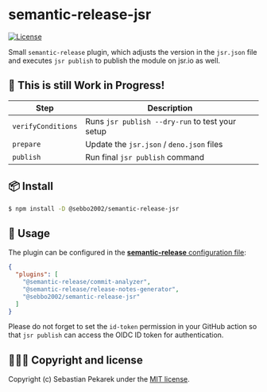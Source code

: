 # semantic-release-jsr

[![License](https://img.shields.io/badge/license-MIT-blue.svg?style=flat-square)](LICENSE)

Small `semantic-release` plugin, which adjusts the version in the `jsr.json` file and executes 
`jsr publish` to publish the module on jsr.io as well.

## 🚨 This is still Work in Progress!

| Step               | Description                                     |
| ------------------ |-------------------------------------------------|
| `verifyConditions` | Runs `jsr publish --dry-run` to test your setup |
| `prepare`          | Update the `jsr.json` / `deno.json` files       |
| `publish`          | Run final `jsr publish` command                 |

## 📦 Install

```bash
$ npm install -D @sebbo2002/semantic-release-jsr
```

## 🔧 Usage

The plugin can be configured in the [**semantic-release** configuration file](https://github.com/semantic-release/semantic-release/blob/master/docs/usage/configuration.md#configuration):

```json
{
  "plugins": [
    "@semantic-release/commit-analyzer",
    "@semantic-release/release-notes-generator",
    "@sebbo2002/semantic-release-jsr"
  ]
}
```

Please do not forget to set the `id-token` permission in your GitHub action so that `jsr publish`
can access the OIDC ID token for authentication.


## 🙆🏼‍♂️ Copyright and license

Copyright (c) Sebastian Pekarek under the [MIT license](LICENSE).

